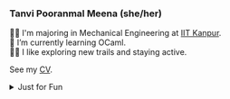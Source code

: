 <!--
**TanviPooranmal/TanviPooranmal** is a ✨ _special_ ✨ repository because its `README.md` (this file) appears on your GitHub profile. -->
### Tanvi Pooranmal Meena (she/her)
👩‍🎓 I'm majoring in Mechanical Engineering at [IIT Kanpur](https://www.iitk.ac.in/).  
🌱 I’m currently learning OCaml.  
🚴‍♀️ I like exploring new trails and staying active.  
<!--🤝 I contributed to [Astropy](https://github.com/astropy/astropy).  -->

See my [CV](https://drive.google.com/file/d/1X0k_9NCodCuM3C_k_VqecOmHQqGicRVN/view?usp=sharing).

<details>
  <summary> Just for Fun</summary>
  
  <!--START_SECTION:waka-->
![Code Time](http://img.shields.io/badge/Code%20Time-3%20hrs%2037%20mins-blue)

![Profile Views](http://img.shields.io/badge/Profile%20Views-5-blue)

**🐱 My GitHub Data** 

> 📦 ? Used in GitHub's Storage 
 > 
> 🚫 Not Opted to Hire
 > 
> 📜 26 Public Repositories 
 > 
> 🔑 0 Private Repositories 
 > 
**I'm a Night 🦉** 

```text
🌞 Morning                22 commits          █░░░░░░░░░░░░░░░░░░░░░░░░   02.89 % 
🌆 Daytime                178 commits         ██████░░░░░░░░░░░░░░░░░░░   23.39 % 
🌃 Evening                279 commits         █████████░░░░░░░░░░░░░░░░   36.66 % 
🌙 Night                  282 commits         █████████░░░░░░░░░░░░░░░░   37.06 % 
```
📅 **I'm Most Productive on Saturday** 

```text
Monday                   65 commits          ██░░░░░░░░░░░░░░░░░░░░░░░   08.54 % 
Tuesday                  96 commits          ███░░░░░░░░░░░░░░░░░░░░░░   12.61 % 
Wednesday                77 commits          ███░░░░░░░░░░░░░░░░░░░░░░   10.12 % 
Thursday                 63 commits          ██░░░░░░░░░░░░░░░░░░░░░░░   08.28 % 
Friday                   176 commits         ██████░░░░░░░░░░░░░░░░░░░   23.13 % 
Saturday                 200 commits         ███████░░░░░░░░░░░░░░░░░░   26.28 % 
Sunday                   84 commits          ███░░░░░░░░░░░░░░░░░░░░░░   11.04 % 
```


📊 **This Week I Spent My Time On** 

```text
🕑︎ Time Zone: Asia/Kolkata

💬 Programming Languages: 
Markdown                 1 hr 10 mins        ███████████░░░░░░░░░░░░░░   42.36 % 
Go                       59 mins             █████████░░░░░░░░░░░░░░░░   35.56 % 
YAML                     19 mins             ███░░░░░░░░░░░░░░░░░░░░░░   11.45 % 
Git                      15 mins             ██░░░░░░░░░░░░░░░░░░░░░░░   09.13 % 
Other                    0 secs              ░░░░░░░░░░░░░░░░░░░░░░░░░   00.31 % 

🔥 Editors: 
VS Code                  2 hrs 46 mins       █████████████████████████   100.00 % 

🐱‍💻 Projects: 
cSynk                    2 hrs 3 mins        ██████████████████░░░░░░░   73.86 % 
ravon                    27 mins             ████░░░░░░░░░░░░░░░░░░░░░   16.34 % 
TanviPooranmal           16 mins             ██░░░░░░░░░░░░░░░░░░░░░░░   09.80 % 

💻 Operating System: 
Linux                    2 hrs 46 mins       █████████████████████████   100.00 % 
```

**I Mostly Code in JavaScript** 

```text
JavaScript               11 repos            ████████░░░░░░░░░░░░░░░░░   31.43 % 
Go                       3 repos             ██░░░░░░░░░░░░░░░░░░░░░░░   08.57 % 
TypeScript               2 repos             █░░░░░░░░░░░░░░░░░░░░░░░░   05.71 % 
TeX                      1 repo              █░░░░░░░░░░░░░░░░░░░░░░░░   02.86 % 
C                        1 repo              █░░░░░░░░░░░░░░░░░░░░░░░░   02.86 % 
```



**Timeline**

![Lines of Code chart](https://raw.githubusercontent.com/TanviPooranmal/TanviPooranmal/main/assets/bar_graph.png)


 Last Updated on 08/12/2024 19:54:07 UTC
<!--END_SECTION:waka-->
</details>
